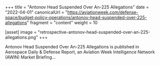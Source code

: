 +++
title = "Antonov Head Suspended Over An-225 Allegations"
date = "2022-04-01"
canonicalUrl = "https://aviationweek.com/defense-space/budget-policy-operations/antonov-head-suspended-over-225-allegations"
fragment = "content"
weight = 10

[asset]
    image = "retrospective-antonov-head-suspended-over-an-225-allegations.png"
+++

Antonov Head Suspended Over An-225 Allegations is published in Aerospace 
Daily & Defense Report, an Aviation Week Intelligence Network (AWIN) Market 
Briefing...
